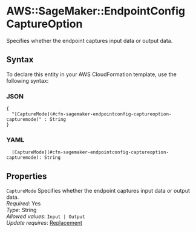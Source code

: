 # AWS::SageMaker::EndpointConfig CaptureOption<a name="aws-properties-sagemaker-endpointconfig-captureoption"></a>

Specifies whether the endpoint captures input data or output data\.

## Syntax<a name="aws-properties-sagemaker-endpointconfig-captureoption-syntax"></a>

To declare this entity in your AWS CloudFormation template, use the following syntax:

### JSON<a name="aws-properties-sagemaker-endpointconfig-captureoption-syntax.json"></a>

```
{
  "[CaptureMode](#cfn-sagemaker-endpointconfig-captureoption-capturemode)" : String
}
```

### YAML<a name="aws-properties-sagemaker-endpointconfig-captureoption-syntax.yaml"></a>

```
  [CaptureMode](#cfn-sagemaker-endpointconfig-captureoption-capturemode): String
```

## Properties<a name="aws-properties-sagemaker-endpointconfig-captureoption-properties"></a>

`CaptureMode` <a name="cfn-sagemaker-endpointconfig-captureoption-capturemode"></a>
Specifies whether the endpoint captures input data or output data\.  
_Required_: Yes  
_Type_: String  
_Allowed values_: `Input | Output`  
_Update requires_: [Replacement](https://docs.aws.amazon.com/AWSCloudFormation/latest/UserGuide/using-cfn-updating-stacks-update-behaviors.html#update-replacement)
